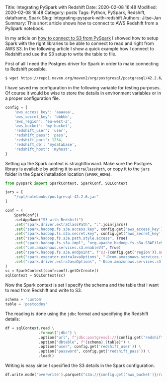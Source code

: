 Title: Integrating PySpark with Redshift
Date: 2020-02-08 16:48
Modified: 2020-02-08 16:48
Category: posts
Tags: Python, PySpark, Redshift, dataframe, Spark
Slug: integrating-pyspark-with-redshift
Authors: Jitse-Jan
Summary: This short article shows how to connect to AWS Redshift from a PySpark notebook. 

In my article on [how to connect to S3 from PySpark](https://www.jitsejan.com/integrating-pyspark-notebook-with-s3.html) I showed how to setup Spark with the right libraries to be able to connect to read and right from AWS S3. In the following article I show a quick example how I connect to Redshift and use the S3 setup to write the table to file. 

First of all I need the Postgres driver for Spark in order to make connecting to Redshift possible.

```bash
$ wget https://repo1.maven.org/maven2/org/postgresql/postgresql/42.2.6/postgresql-42.2.6.jar -P /opt/notebooks/
```

I have saved my configuration in the following variable for testing purposes. Of course it would be wise to store the details in environment variables or in a proper configuration file.

```python
config = {
    'aws_access_key': 'aaaaaa',
    'aws_secret_key': 'bbbbb',
    'aws_region': 'eu-west-2',
    'aws_bucket': 'my-bucket',
    'redshift_user': 'user',
    'redshift_pass': 'pass',
    'redshift_port': 1234,
    'redshift_db': 'mydatabase',
    'redshift_host': 'myhost',
}
```

Setting up the Spark context is straightforward. Make sure the Postgres library is available by adding it to `extraClassPath`, or copy it to the `jars` folder in the Spark installation location (`SPARK_HOME`).

```python
from pyspark import SparkContext, SparkConf, SQLContext

jars = [
    "/opt/notebooks/postgresql-42.2.6.jar"
]

conf = (
    SparkConf()
    .setAppName("S3 with Redshift")
    .set("spark.driver.extraClassPath", ":".join(jars))
    .set("spark.hadoop.fs.s3a.access.key", config.get('aws_access_key'))
    .set("spark.hadoop.fs.s3a.secret.key", config.get('aws_secret_key'))
    .set("spark.hadoop.fs.s3a.path.style.access", True)
    .set("spark.hadoop.fs.s3a.impl", "org.apache.hadoop.fs.s3a.S3AFileSystem")
    .set("com.amazonaws.services.s3.enableV4", True)
    .set("spark.hadoop.fs.s3a.endpoint", f"s3-{config.get('region')}.amazonaws.com")
    .set("spark.executor.extraJavaOptions", "-Dcom.amazonaws.services.s3.enableV4=true")
    .set("spark.driver.extraJavaOptions", "-Dcom.amazonaws.services.s3.enableV4=true")
)
sc = SparkContext(conf=conf).getOrCreate()
sqlContext = SQLContext(sc)
```

Now the Spark context is set I specify the schema and the table that I want to read from Redshift and write to S3.

```python
schema = 'custom'
table = 'postcodes'
```

The reading is done using the `jdbc` format and specifying the Redshift details:

```python
df = sqlContext.read \
               .format("jdbc") \
               .option("url", f"jdbc:postgresql://{config.get('redshift_host')}.redshift.amazonaws.com:{config.get('redshift_port')}/{config.get('redshift_db')}") \
               .option("dbtable", f"{schema}.{table}") \
               .option("user", config.get('redshift_user')) \
               .option("password", config.get('redshift_pass')) \
               .load()
```

Writing is easy since I specified the S3 details in the Spark configuration. 

```python
df.write.mode('overwrite').parquet("s3a://{config.get('aws_bucket')}/raw/{schema}/{table})
```

